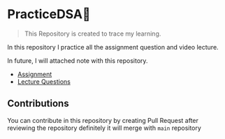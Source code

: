 # PracticeDSA🥰

> This Repository is created to trace my learning.

In this repository I practice all the assignment question and video lecture.

In future, I will attached note with this repository.

- [Assignment](https://github.com/zaidhafeez/PracticeDSA/tree/main/src/practice)
- [Lecture Questions](https://github.com/zaidhafeez/PracticeDSA/tree/main/src/practice/lecture)

## Contributions

You can contribute in this repository by creating Pull Request after reviewing the repository definitely it will merge with ```main``` repository
